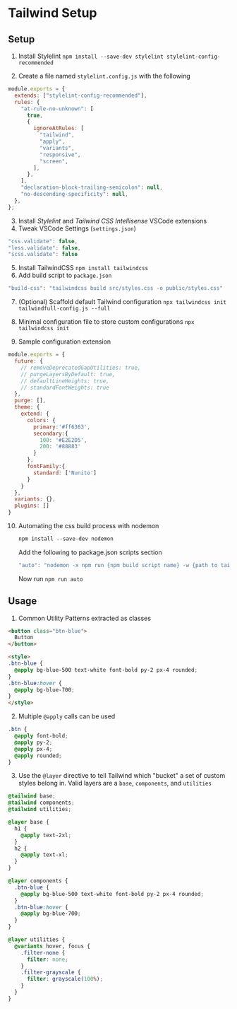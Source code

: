 # Tailwind Setup
## Setup

1. Install Stylelint
`npm install --save-dev stylelint stylelint-config-recommended`

2. Create a file named `stylelint.config.js` with the following
```javascript
module.exports = {
  extends: ["stylelint-config-recommended"],
  rules: {
    "at-rule-no-unknown": [
      true,
      {
        ignoreAtRules: [
          "tailwind",
          "apply",
          "variants",
          "responsive",
          "screen",
        ],
      },
    ],
    "declaration-block-trailing-semicolon": null,
    "no-descending-specificity": null,
  },
};
```
3. Install _Stylelint_ and _Tailwind CSS Intellisense_ VSCode extensions
4. Tweak VSCode Settings (`settings.json`)
```javascript
"css.validate": false,
"less.validate": false,
"scss.validate": false
```
5. Install TailwindCSS `npm install tailwindcss`
6. Add build script to `package.json`
```javascript
"build-css": "tailwindcss build src/styles.css -o public/styles.css"
```
7. (Optional) Scaffold default Tailwind configuration
`npx tailwindcss init tailwindfull-config.js --full`

8. Minimal configuration file to store custom configurations
`npx tailwindcss init`

9. Sample configuration extension
```javascript
module.exports = {
  future: {
    // removeDeprecatedGapUtilities: true,
    // purgeLayersByDefault: true,
    // defaultLineHeights: true,
    // standardFontWeights: true
  },
  purge: [],
  theme: {
    extend: {
      colors: {
        primary:'#ff6363',
        secondary:{
          100: '#E2E2D5',
          200: '#88883'
        }
      },
      fontFamily:{
        standard: ['Nunito']
      }
    }
  },
  variants: {},
  plugins: []
}
```
10. Automating the css build process with nodemon
    ```javascript
    npm install --save-dev nodemon
    ```
    Add the following to package.json scripts section
    ```javascript
    "auto": "nodemon -x npm run {npm build script name} -w {path to tailwind styles.css} -w tailwind.config.js"
    ```
    Now run `npm run auto`
## Usage

1. Common Utility Patterns extracted as classes
```html
<button class="btn-blue">
  Button
</button>

<style>
.btn-blue {
  @apply bg-blue-500 text-white font-bold py-2 px-4 rounded;
}
.btn-blue:hover {
  @apply bg-blue-700;
}
</style>
```
2. Multiple `@apply` calls can be used
```css
.btn {
  @apply font-bold;
  @apply py-2;
  @apply px-4;
  @apply rounded;
}
```
3. Use the `@layer` directive to tell Tailwind which "bucket" a set of custom styles belong in. Valid layers are a `base`, `components`, and `utilities`
```css
@tailwind base;
@tailwind components;
@tailwind utilities;

@layer base {
  h1 {
    @apply text-2xl;
  }
  h2 {
    @apply text-xl;
  }
}

@layer components {
  .btn-blue {
    @apply bg-blue-500 text-white font-bold py-2 px-4 rounded;
  }
  .btn-blue:hover {
    @apply bg-blue-700;
  }
}

@layer utilities {
  @variants hover, focus {
    .filter-none {
      filter: none;
    }
    .filter-grayscale {
      filter: grayscale(100%);
    }
  }
}
```
